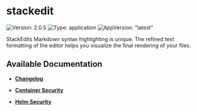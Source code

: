 # stackedit

![Version: 2.0.5](https://img.shields.io/badge/Version-2.0.5-informational?style=flat-square) ![Type: application](https://img.shields.io/badge/Type-application-informational?style=flat-square) ![AppVersion: "latest"](https://img.shields.io/badge/AppVersion-"latest"-informational?style=flat-square)

StackEdits Markdown syntax highlighting is unique. The refined text formatting of the editor helps you visualize the final rendering of your files.

## Available Documentation

- [**Changelog**](CHANGELOG)

- [**Container Security**](container-security)

- [**Helm Security**](helm-security)

